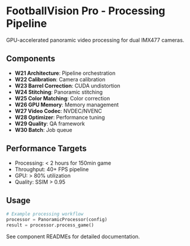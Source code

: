 # FootballVision Pro - Processing Pipeline

GPU-accelerated panoramic video processing for dual IMX477 cameras.

## Components

- **W21 Architecture**: Pipeline orchestration
- **W22 Calibration**: Camera calibration
- **W23 Barrel Correction**: CUDA undistortion
- **W24 Stitching**: Panoramic stitching
- **W25 Color Matching**: Color correction
- **W26 GPU Memory**: Memory management
- **W27 Video Codec**: NVDEC/NVENC
- **W28 Optimizer**: Performance tuning
- **W29 Quality**: QA framework
- **W30 Batch**: Job queue

## Performance Targets

- Processing: < 2 hours for 150min game
- Throughput: 40+ FPS pipeline
- GPU: > 80% utilization
- Quality: SSIM > 0.95

## Usage

```python
# Example processing workflow
processor = PanoramicProcessor(config)
result = processor.process_game()
```

See component READMEs for detailed documentation.